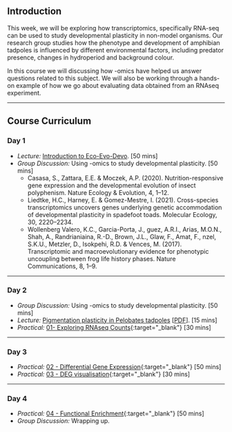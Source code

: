 ## Introduction

This week, we will be exploring how transcriptomics, specifically RNA-seq can be used to study developmental plasticity in non-model organisms. Our research group studies how the phenotype and development of amphibian tadpoles is influenced by different environmental factors, including predator presence, changes in hydroperiod and background colour.

In this course we will discussing how -omics have helped us answer questions related to this subject. We will also be working through a hands-on example of how we go about evaluating data obtained from an RNAseq experiment.

---
## Course Curriculum

### Day 1

* _Lecture:_ [Introduction to Eco-Evo-Devo](). [50 mins]
* _Group Discussion:_ Using -omics to study developmental plasticity. [50 mins]
  * Casasa, S., Zattara, E.E. & Moczek, A.P. (2020). Nutrition-responsive gene expression and the developmental evolution of insect polyphenism. Nature Ecology & Evolution, 4, 1–12.
  * Liedtke, H.C., Harney, E. & Gomez-Mestre, I. (2021). Cross-species transcriptomics uncovers genes underlying genetic accommodation of developmental plasticity in spadefoot toads. Molecular Ecology, 30, 2220–2234.
  * Wollenberg Valero, K.C., Garcia-Porta, J., guez, A.R.I., Arias, M.O.N., Shah, A., Randrianiaina, R.-D., Brown, J.L., Glaw, F., Amat, F., nzel, S.K.U., Metzler, D., Isokpehi, R.D. & Vences, M. (2017). Transcriptomic and macroevolutionary evidence for phenotypic uncoupling between frog life history phases. Nature Communications, 8, 1–9.

---
### Day 2

* _Group Discussion:_ Using -omics to study developmental plasticity. [50 mins]
* _Lecture:_ [Pigmentation plasticity in Pelobates tadpoles](./lectures/intro_pigmentation/index.html)  [[PDF](lectures/intro_pigmentation.pdf)]. [15 mins]
* _Practical:_ [01- Exploring RNAseq Counts](./exercises/01_explore_counts.html){:target="_blank"} [30 mins]

---
### Day 3

* _Practical:_ [02 - Differential Gene Expression](./exercises/02_deg.html){:target="_blank"} [50 mins]
* _Practical:_ [03 - DEG visualisation](./exercises/03_deg_viz.html){:target="_blank"} [30 mins]

---
### Day 4

* _Practical:_ [04 - Functional Enrichment](./exercises/04_functional_enrichment.html){:target="_blank"} [50 mins]
* _Group Discussion:_ Wrapping up.
